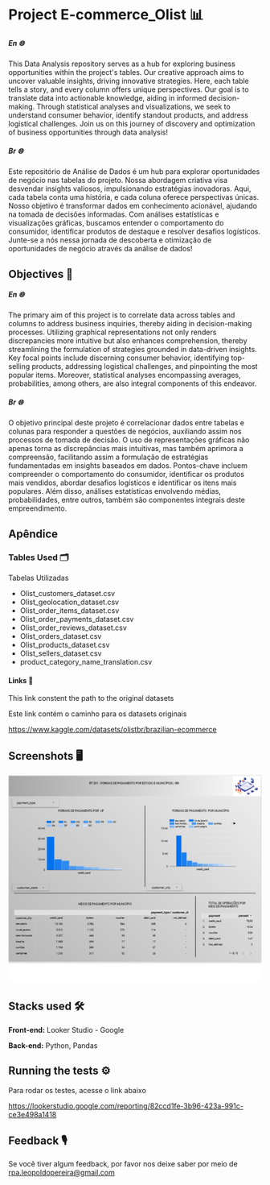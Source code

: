 
# Project E-commerce_Olist 📊


##### En  🌐

This Data Analysis repository serves as a hub for exploring business opportunities within the project's tables. Our creative approach aims to uncover valuable insights, driving innovative strategies. Here, each table tells a story, and every column offers unique perspectives. Our goal is to translate data into actionable knowledge, aiding in informed decision-making. Through statistical analyses and visualizations, we seek to understand consumer behavior, identify standout products, and address logistical challenges. Join us on this journey of discovery and optimization of business opportunities through data analysis!

##### Br  🌐

Este repositório de Análise de Dados é um hub para explorar oportunidades de negócio nas tabelas do projeto. Nossa abordagem criativa visa desvendar insights valiosos, impulsionando estratégias inovadoras. Aqui, cada tabela conta uma história, e cada coluna oferece perspectivas únicas. Nosso objetivo é transformar dados em conhecimento acionável, ajudando na tomada de decisões informadas. Com análises estatísticas e visualizações gráficas, buscamos entender o comportamento do consumidor, identificar produtos de destaque e resolver desafios logísticos. Junte-se a nós nessa jornada de descoberta e otimização de oportunidades de negócio através da análise de dados!
## Objectives 🎯

##### En  🌐

The primary aim of this project is to correlate data across tables and columns to address business inquiries, thereby aiding in decision-making processes. Utilizing graphical representations not only renders discrepancies more intuitive but also enhances comprehension, thereby streamlining the formulation of strategies grounded in data-driven insights. Key focal points include discerning consumer behavior, identifying top-selling products, addressing logistical challenges, and pinpointing the most popular items. Moreover, statistical analyses encompassing averages, probabilities, among others, are also integral components of this endeavor.


##### Br  🌐
    
O objetivo principal deste projeto é correlacionar dados entre tabelas e colunas para responder a questões de negócios, auxiliando assim nos processos de tomada de decisão. O uso de representações gráficas não apenas torna as discrepâncias mais intuitivas, mas também aprimora a compreensão, facilitando assim a formulação de estratégias fundamentadas em insights baseados em dados. Pontos-chave incluem compreender o comportamento do consumidor, identificar os produtos mais vendidos, abordar desafios logísticos e identificar os itens mais populares. Além disso, análises estatísticas envolvendo médias, probabilidades, entre outros, também são componentes integrais deste empreendimento.

## Apêndice

### Tables Used 🗂️
Tabelas Utilizadas

- Olist_customers_dataset.csv
- Olist_geolocation_dataset.csv
- Olist_order_items_dataset.csv
- Olist_order_payments_dataset.csv
- Olist_order_reviews_dataset.csv
- Olist_orders_dataset.csv
- Olist_products_dataset.csv
- Olist_sellers_dataset.csv
- product_category_name_translation.csv 
#### Links 🔗

This link constent the path to the original datasets 

Este link contém o caminho para os datasets originais

https://www.kaggle.com/datasets/olistbr/brazilian-ecommerce


## Screenshots 🖥️

![Tela DashBoard](https://github.com/Leo288dev/project_e-commerce_olist/blob/main/Others/print_projeto.jpg)


## Stacks used 🛠️

**Front-end:** Looker Studio - Google

**Back-end:** Python, Pandas


## Running the tests ⚙️

Para rodar os testes, acesse o link abaixo

https://lookerstudio.google.com/reporting/82ccd1fe-3b96-423a-991c-ce3e498a1418

## Feedback 🎙️

Se você tiver algum feedback, por favor nos deixe saber por meio de rpa.leopoldopereira@gmail.com





